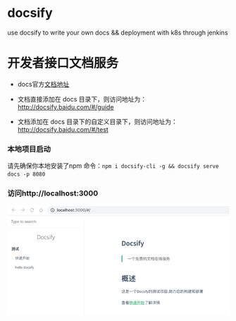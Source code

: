 # docsify
use docsify to write your own docs &amp;&amp; deployment with k8s through jenkins


# 开发者接口文档服务

- docs官方[文档地址](https://docsify.js.org/) 

- 文档直接添加在 docs 目录下，则访问地址为：http://docsify.baidu.com/#/guide

- 文档添加在 docs 目录下的自定义目录下，则访问地址为：http://docsify.baidu.com/#/test

### 本地项目启动
请先确保你本地安装了npm
命令：`npm i docsify-cli -g && docsify serve docs -p 8080`


### 访问http://localhost:3000
![访问预览](docs/static/overview.png ':size=WIDTHxHEIGHT')
